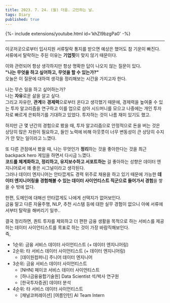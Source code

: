 ```yaml
---
title: 2023. 7. 24. (월) 더움. 고민하는 날.
tags: Diary
published: true
---
```


<!--more-->

{%- include extensions/youtube.html id='khZl9bzgPa0' -%}

---

이곳저곳으로부터 입사지원 서류탈락 통지를 받으면 예상은 했어도 참 기운이 빠진다. \
서류에서 탈락하는 주된 이유는 **기업핏**이 맞지 않기 때문이다.

이와 관련되어 항상 생각하지만 항상 명확한 답이 나오지 않는 질문이 있다. \
**"나는 무엇을 하고 싶어하고, 무엇을 할 수 있는가?"** \
오늘은 이 질문에 대하여 생각을 정리해보는 시간을 가지고자 한다.

나는 무슨 일을 하고 싶어하는가? \
나는 **자유**로운 삶을 살고 싶다. \
그리고 자유란, **관계**와 **경제력**으로부터 온다고 생각했기 때문에, 경제력을 높여줄 수 있는 투자 알고리즘을 연구하고 이를 업으로 삼아 시드머니를 모으고 나중에는 개인 투자자로 빠르게 은퇴하기를 기대하고 있었다. 투자하는 것이 나름 재미 있기도 했고.

하지만 근 몇 년간의 경험으로 봤을 때, 투자 알고리즘으로 안정적으로 돈을 버는 것은 상당히 많은 자원이 필요하고, 들인 노력에 비해 아웃풋이 너무 변동성이 큰 상당히 수지가 안 맞는 일이라고 느꼈다.

또 다른 관점에서 봤을 때, 나는 무엇인가 **정리**하는 것을 좋아한다는 것을 최근 backpack hero 게임을 하면서 다시금 느꼈다. \
**코드를 체계화하고, 정리하고, 유지보수하고 서포트하는** 걸 좋아하는 성향은 데이터 엔지니어로서 꽤 좋은 시그널이라고 생각된다. \
그러나 데이터 엔지니어는 안타깝게도 경력 위주로 채용을 하고 있기 때문에 가능한 **데이터 엔지니어링을 경험해볼 수 있는 데이터 사이언티스트 직군으로 들어가서 경험**을 쌓을 수 밖에 없다.

한편, 도메인에 대해선 안타깝게도 나에게 선택지가 없어보인다. \
금융 말고 다른 자율주행, NLP, 추천 시스템 등에 대한 실무 경험이 없으니 아예 서류에서부터 탈락을 해버리기 일쑤..

결국 정리하면, 퀀트 투자를 제외하고 더 편한 금융 생활을 목적으로 하는 서비스를 제공하는 데이터 사이언티스트를 목표로 하는 것이 가장 바람직해보인다. \
즉,

- 1순위: 금융 서비스 데이터 사이언티스트 (+ 데이터 엔지니어링)
- 2순위: 타 서비스 데이터 사이언티스트 (+ 데이터 엔지니어링)
    - [데이원컴퍼니] 주니어 데이터 엔지니어
- 3순위: 금융 서비스 데이터 사이언티스트
    - [NHN] 페이코 서비스 데이터 사이언티스트
    - [하나금융융합기술원] Data Scientist 석/박사 연구원
    - [한국투자증권] 데이터 분석
- 4순위: 타 서비스 데이터 사이언티스트
    - [채널코퍼레이션] [여름인턴] AI Team Intern